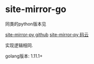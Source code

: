 # site-mirror-go

同类的python版本见

[site-mirror-py github](https://github.com/generals-space/site-mirror-py)
[site-mirror-py 码云](https://gitee.com/generals-space/site-mirror-py)

实现逻辑相同.

golang版本: 1.11.1+
